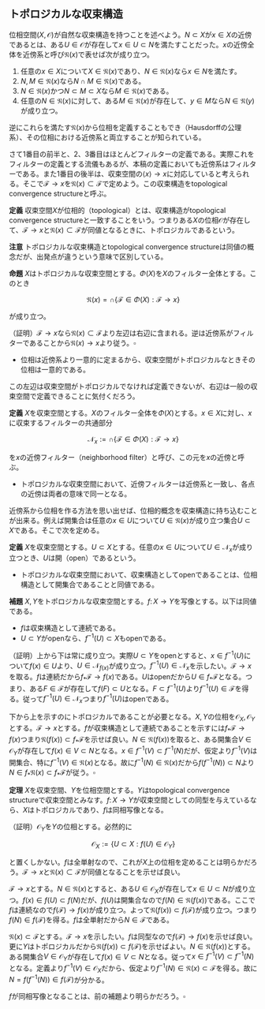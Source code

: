 ## トポロジカルな収束構造
位相空間${ ( X, \mathcal{O} ) }$が自然な収束構造を持つことを述べよう。${ N\subset X }$が${ x\in X }$の近傍であるとは、ある${ U\in\mathcal{O} }$が存在して${ x\in U\subset N }$を満たすことだった。${ x }$の近傍全体を近傍系と呼び${ \mathfrak{N}( x ) }$で表せば次が成り立つ。

1. 任意の${ x\in X }$について${ X\in\mathfrak{N}( x ) }$であり、${ N\in\mathfrak{N}( x ) }$なら${ x\in N }$を満たす。
2. ${ N, M\in\mathfrak{N}( x ) }$なら${ N\cap M\in\mathfrak{N}( x ) }$である。
3. ${ N\in\mathfrak{N}( x ) }$かつ${ N\subset M\subset X }$なら${ M\in\mathfrak{N}( x ) }$である。
4. 任意の${ N\in\mathfrak{N}( x ) }$に対して、ある${ M\in\mathfrak{N}( x ) }$が存在して、${ y\in M }$なら${ N\in\mathfrak{N}( y ) }$が成り立つ。

逆にこれらを満たす${ \mathfrak{N}( x ) }$から位相を定義することもでき（Hausdorffの公理系）、その位相における近傍系と両立することが知られている。

さて1番目の前半と、2、3番目はほとんどフィルターの定義である。実際これをフィルターの定義とする流儀もあるが、本稿の定義においても近傍系はフィルターである。また1番目の後半は、収束空間の${ \langle x \rangle\rightarrow x }$に対応していると考えられる。そこで${ \mathscr{F}\rightarrow x }$を${ \mathfrak{N}( x )\subset\mathscr{F} }$で定めよう。この収束構造をtopological convergence structureと呼ぶ。

**定義**
収束空間${ X }$が位相的（topological）とは、収束構造がtopological convergence structureと一致することをいう。つまりある${ X }$の位相${ \mathcal{O} }$が存在して、${ \mathscr{F}\rightarrow x }$と${ \mathfrak{N}( x )\subset\mathscr{F} }$が同値となるときに、トポロジカルであるという。

**注意**
トポロジカルな収束構造とtopological convergence structureは同値の概念だが、出発点が違うという意味で区別している。

**命題**
${ X }$はトポロジカルな収束空間とする。${ \Phi( X ) }$を${ X }$のフィルター全体とする。このとき

$$
\displaystyle \mathfrak{N}( x )=\cap\lbrace \mathscr{F}\in\Phi( X ) : \mathscr{F}\rightarrow x \rbrace
$$

が成り立つ。

（証明）${ \mathscr{F}\rightarrow x }$なら${ \mathfrak{N}( x )\subset\mathscr{F} }$より左辺は右辺に含まれる。逆は近傍系がフィルターであることから${ \mathfrak{N}( x )\rightarrow x }$より従う。${ \square }$

- 位相は近傍系より一意的に定まるから、収束空間がトポロジカルなときその位相は一意的である。

この左辺は収束空間がトポロジカルでなければ定義できないが、右辺は一般の収束空間で定義できることに気付くだろう。

**定義**
${ X }$を収束空間とする。${ X }$のフィルター全体を${ \Phi( X ) }$とする。${ x\in X }$に対し、${ x }$に収束するフィルターの共通部分

$$
\displaystyle \mathscr{N}_{x}:=\cap\lbrace \mathscr{F}\in\Phi( X ) : \mathscr{F}\rightarrow x \rbrace
$$

を${ x }$の近傍フィルター（neighborhood filter）と呼び、この元を${ x }$の近傍と呼ぶ。

- トポロジカルな収束空間において、近傍フィルターは近傍系と一致し、各点の近傍は両者の意味で同一となる。

近傍系から位相を作る方法を思い出せば、位相的概念を収束構造に持ち込むことが出来る。例えば開集合は任意の${ x\in U }$について${ U\in\mathfrak{N}( x ) }$が成り立つ集合${ U\subset X }$である。そこで次を定める。

**定義**
${ X }$を収束空間とする。${ U\subset X }$とする。任意の${ x\in U }$について${ U\in\mathscr{N}_{x} }$が成り立つとき、${ U }$は開（open）であるという。

- トポロジカルな収束空間において、収束構造としてopenであることは、位相構造として開集合であることと同値である。

**補題**
${ X, Y }$をトポロジカルな収束空間とする。${ f\colon X\rightarrow Y }$を写像とする。以下は同値である。

- ${ f }$は収束構造として連続である。
- ${ U\subset Y }$がopenなら、${ f^{-1}( U )\subset X }$もopenである。

（証明）上から下は常に成り立つ。実際${ U\subset Y }$をopenとすると、${ x\in f^{-1}( U ) }$について${ f( x )\in U }$より、${ U\in\mathscr{N}_{f( x )} }$が成り立つ。${ f^{-1}( U )\in\mathscr{N}_{x} }$を示したい。${ \mathscr{F}\rightarrow x }$を取る。${ f }$は連続だから${ f_{\ast}\mathscr{F}\rightarrow f( x ) }$である。${ U }$はopenだから${ U\in f_{\ast}\mathscr{F} }$となる。つまり、ある${ F\in\mathscr{F} }$が存在して${ f( F )\subset U }$となる。${ F\subset f^{-1}( U ) }$より${ f^{-1}( U )\in\mathscr{F} }$を得る。従って${ f^{-1}( U )\in\mathscr{N}_{x} }$つまり${ f^{-1}( U ) }$はopenである。

下から上を示すのにトポロジカルであることが必要となる。${ X, Y }$の位相を${ \mathcal{O}_{X}, \mathcal{O}_{Y} }$とする。${ \mathscr{F}\rightarrow x }$とする。${ f }$が収束構造として連続であることを示すには${ f_{\ast}\mathscr{F}\rightarrow f( x ) }$つまり${ \mathfrak{N}( f( x ) )\subset f_{\ast}\mathscr{F} }$を示せば良い。${ N\in\mathfrak{N}( f( x ) ) }$を取ると、ある開集合${ V\in\mathcal{O}_{Y} }$が存在して${ f( x )\in V\subset N }$となる。${ x\in f^{-1}( V )\subset f^{-1}( N ) }$だが、仮定より${ f^{-1}( V ) }$は開集合、特に${ f^{-1}( V )\in\mathfrak{N}( x ) }$となる。故に${ f^{-1}( N )\in\mathfrak{N}( x ) }$だから${ f( f^{-1}( N ) )\subset N }$より${ N\in f_{\ast}\mathfrak{N}( x )\subset f_{\ast}\mathscr{F} }$が従う。${ \square }$

**定理**
${ X }$を収束空間、${ Y }$を位相空間とする。${ Y }$はtopological convergence structureで収束空間とみなす。${ f\colon X\rightarrow Y }$が収束空間としての同型を与えているなら、${ X }$はトポロジカルであり、${ f }$は同相写像となる。

（証明）${ \mathcal{O}_{Y} }$を${ Y }$の位相とする。必然的に

$$
\displaystyle \mathcal{O}_{X}:=\lbrace U\subset X : f( U )\in\mathcal{O}_{Y} \rbrace
$$

と置くしかない。${ f }$は全単射なので、これが${ X }$上の位相を定めることは明らかだろう。${ \mathscr{F}\rightarrow x }$と${ \mathfrak{N}( x )\subset\mathscr{F} }$が同値となることを示せば良い。

${ \mathscr{F}\rightarrow x }$とする。${ N\in\mathfrak{N}( x ) }$とすると、ある${ U\in\mathcal{O}_{X} }$が存在して${ x\in U\subset N }$が成り立つ。${ f( x )\in f( U )\subset f( N ) }$だが、${ f( U ) }$は開集合なので${ f( N )\in\mathfrak{N}( f( x ) ) }$である。ここで${ f }$は連続なので${ f( \mathscr{F} )\rightarrow f( x ) }$が成り立つ。よって${ \mathfrak{N}( f( x ) )\subset f( \mathscr{F} ) }$が成り立つ。つまり${ f( N )\in f( \mathscr{F} ) }$を得る。${ f }$は全単射だから${ N\in\mathscr{F} }$である。

${ \mathfrak{N}( x )\subset\mathscr{F} }$とする。${ \mathscr{F}\rightarrow x }$を示したい。${ f }$は同型なので${ f( \mathscr{F} )\rightarrow f( x ) }$を示せば良い。更に${ Y }$はトポロジカルだから${ \mathfrak{N}( f( x ) )\subset f( \mathscr{F} ) }$を示せばよい。${ N\in\mathfrak{N}( f( x ) ) }$とする。ある開集合${ V\in\mathcal{O}_{Y} }$が存在して${ f( x )\in V\subset N }$となる。従って${ x\in f^{-1}( V )\subset f^{-1}( N ) }$となる。定義より${ f^{-1}( V )\in\mathcal{O}_{X} }$だから、仮定より${ f^{-1}( N )\in\mathfrak{N}( x )\subset\mathscr{F} }$を得る。故に${ N=f( f^{-1}( N ) )\in f( \mathscr{F} ) }$が分かる。

${ f }$が同相写像となることは、前の補題より明らかだろう。${ \square }$
